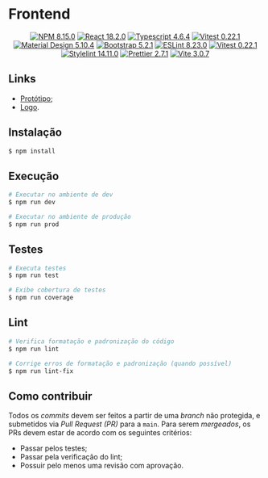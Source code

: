 # Frontend
<p align="center">
  <a href="https://www.npmjs.com/" target="_blank"><img src="https://img.shields.io/badge/npm-8.15.0-blue" alt="NPM 8.15.0" /></a>
  <a href="https://pt-br.reactjs.org/" target="_blank"><img src="https://img.shields.io/badge/React-18.2.0-blue" alt="React 18.2.0" /></a>
  <a href="https://www.typescriptlang.org/" target="_blank"><img src="https://img.shields.io/badge/TypeScript-v4.6.4-blue" alt="Typescript 4.6.4" /></a>
  <a href="https://vitest.dev/" target="_blank"><img src="https://img.shields.io/badge/Vitest-v0.22.1-blue" alt="Vitest 0.22.1" /></a>
  <a href="https://material.io/" target="_blank"><img src="https://img.shields.io/badge/Material Design-v5.10.4-blue" alt="Material Design 5.10.4" /></a>
  <a href="https://getbootstrap.com/" target="_blank"><img src="https://img.shields.io/badge/Bootstrap-v5.2.1-blue" alt="Bootstrap 5.2.1" /></a>
  <a href="https://eslint.org/" target="_blank"><img src="https://img.shields.io/badge/ESLint-v8.23.0-blue" alt="ESLint 8.23.0" /></a>
  <a href="https://vitest.dev/" target="_blank"><img src="https://img.shields.io/badge/Vitest-v0.22.1-blue" alt="Vitest 0.22.1" /></a>
  <a href="https://stylelint.io/" target="_blank"><img src="https://img.shields.io/badge/Stylelint-v14.11.0-blue" alt="Stylelint 14.11.0" /></a>
  <a href="https://prettier.io/" target="_blank"><img src="https://img.shields.io/badge/Prettier-v2.7.1-blue" alt="Prettier 2.7.1" /></a>
  <a href="https://vitejs.dev/" target="_blank"><img src="https://img.shields.io/badge/Vite-v3.0.7-blue" alt="Vite 3.0.7" /></a>
</p>

## Links
* [Protótipo](https://www.figma.com/file/j2yQ8paIOmyaE0sPTv3wHC/posgress?node-id=0%3A1);
* [Logo](https://www.canva.com/design/DAFLwlGOsJs/wcH0fLJuByu4h5xmKGiQTQ/edit?utm_content=DAFLwlGOsJs&utm_campaign=designshare&utm_medium=link2&utm_source=sharebutton).

## Instalação
```bash
$ npm install
```

## Execução 
```bash
# Executar no ambiente de dev
$ npm run dev 

# Executar no ambiente de produção
$ npm run prod 
```

## Testes
```bash
# Executa testes
$ npm run test

# Exibe cobertura de testes
$ npm run coverage
```

## Lint
```bash
# Verifica formatação e padronização do código
$ npm run lint

# Corrige erros de formatação e padronização (quando possível)
$ npm run lint-fix
```

## Como contribuir
Todos os _commits_ devem ser feitos a partir de uma _branch_ não protegida, e submetidos via _Pull Request (PR)_ para a `main`. Para serem _mergeados_, os PRs devem estar de acordo com os seguintes critérios:
* Passar pelos testes; 
* Passar pela verificação do lint;
* Possuir pelo menos uma revisão com aprovação.
